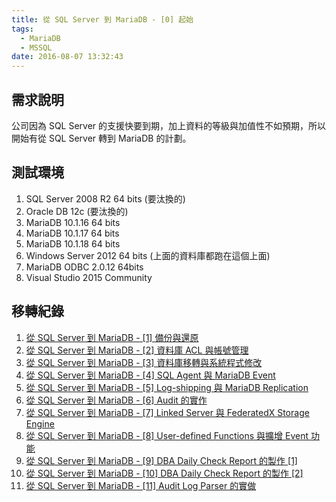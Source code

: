 ```yaml
---
title: 從 SQL Server 到 MariaDB - [0] 起始
tags:
  - MariaDB
  - MSSQL
date: 2016-08-07 13:32:43
---
```


## 需求說明
公司因為 SQL Server 的支援快要到期，加上資料的等級與加值性不如預期，所以開始有從 SQL Server 轉到 MariaDB 的計劃。

## 測試環境
1. SQL Server 2008 R2 64 bits (要汰換的)
1. Oracle DB 12c (要汰換的)
2. MariaDB 10.1.16 64 bits
3. MariaDB 10.1.17 64 bits
3. MariaDB 10.1.18 64 bits
3. Windows Server 2012 64 bits (上面的資料庫都跑在這個上面)
4. MariaDB ODBC 2.0.12 64bits
5. Visual Studio 2015 Community

## 移轉紀錄

1. [從 SQL Server 到 MariaDB - [1] 備份與還原](https://sujunmin.github.io/blog/2016/08/08/%E5%BE%9E%20SQL%20Server%20%E5%88%B0%20MariaDB%20-%20[1]%20%E5%82%99%E4%BB%BD%E8%88%87%E9%82%84%E5%8E%9F/)
2. [從 SQL Server 到 MariaDB - [2] 資料庫 ACL 與帳號管理](https://sujunmin.github.io/blog/2016/08/10/%E5%BE%9E%20SQL%20Server%20%E5%88%B0%20MariaDB%20-%20[2]%20%E8%B3%87%E6%96%99%E5%BA%AB%20ACL%20%E8%88%87%E5%B8%B3%E8%99%9F%E7%AE%A1%E7%90%86/)
3. [從 SQL Server 到 MariaDB - [3] 資料庫移轉與系統程式修改](https://sujunmin.github.io/blog/2016/09/06/SQL%20Server%20%E5%88%B0%20MariaDB%20-%20[3]%20%E8%B3%87%E6%96%99%E5%BA%AB%E7%A7%BB%E8%BD%89%E8%88%87%E7%B3%BB%E7%B5%B1%E7%A8%8B%E5%BC%8F%E4%BF%AE%E6%94%B9/)
4. [從 SQL Server 到 MariaDB - [4] SQL Agent 與 MariaDB Event](https://sujunmin.github.io/blog/2016/09/10/%E5%BE%9E%20SQL%20Server%20%E5%88%B0%20MariaDB%20-%20[4]%20SQL%20Agent%20%E8%88%87%20MariaDB%20Event/)
5. [從 SQL Server 到 MariaDB - [5] Log-shipping 與 MariaDB Replication](https://sujunmin.github.io/blog/2016/09/19/%E5%BE%9E%20SQL%20Server%20%E5%88%B0%20MariaDB%20-%20[5]%20Log-shipping%20%E8%88%87%20MariaDB%20Replication/)
6. [從 SQL Server 到 MariaDB - [6] Audit 的實作](https://sujunmin.github.io/blog/2016/10/03/%E5%BE%9E%20SQL%20Server%20%E5%88%B0%20MariaDB%20-%20[6]%20Audit%20%E7%9A%84%E5%AF%A6%E4%BD%9C/)
7. [從 SQL Server 到 MariaDB - [7] Linked Server 與 FederatedX Storage Engine](https://sujunmin.github.io/blog/2016/10/05/%E5%BE%9E%20SQL%20Server%20%E5%88%B0%20MariaDB%20-%20[7]%20Linked%20Server%20%E8%88%87%20FederatedX%20Storage%20Engine/)
8. [從 SQL Server 到 MariaDB - [8] User-defined Functions 與擴增 Event 功能](https://sujunmin.github.io/blog/2017/06/08/%E5%BE%9E%20SQL%20Server%20%E5%88%B0%20MariaDB%20-%20[8]%20User-defined%20Functions%20%E8%88%87%E6%93%B4%E5%A2%9E%20Event%20%E5%8A%9F%E8%83%BD/)
9. [從 SQL Server 到 MariaDB - [9] DBA Daily Check Report 的製作 [1]](https://sujunmin.github.io/blog/2016/12/27/%E5%BE%9E%20SQL%20Server%20%E5%88%B0%20MariaDB%20-%20[9]%20DBA%20Daily%20Check%20Report%20%E7%9A%84%E8%A3%BD%E4%BD%9C%20[1]/)
10. [從 SQL Server 到 MariaDB - [10] DBA Daily Check Report 的製作 [2]](https://sujunmin.github.io/blog/2016/12/27/%E5%BE%9E%20SQL%20Server%20%E5%88%B0%20MariaDB%20-%20[10]%20DBA%20Daily%20Check%20Report%20%E7%9A%84%E8%A3%BD%E4%BD%9C%20[2]/)
11. [從 SQL Server 到 MariaDB - [11] Audit Log Parser 的實做](https://sujunmin.github.io/blog/2016/12/29/%E5%BE%9E%20SQL%20Server%20%E5%88%B0%20MariaDB%20-%20[11]%20Audit%20Log%20Parser%20%E7%9A%84%E5%AF%A6%E5%81%9A/)
